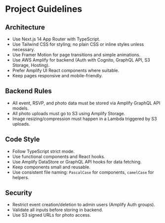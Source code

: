 # Project Guidelines

## Architecture
- Use Next.js 14 App Router with TypeScript.
- Use Tailwind CSS for styling; no plain CSS or inline styles unless necessary.
- Use Framer Motion for page transitions and simple animations.
- Use AWS Amplify for backend (Auth with Cognito, GraphQL API, S3 Storage, Hosting).
- Prefer Amplify UI React components where suitable.
- Keep pages responsive and mobile-friendly.

## Backend Rules
- All event, RSVP, and photo data must be stored via Amplify GraphQL API models.
- All photo uploads must go to S3 using Amplify Storage.
- Image resizing/compression must happen in a Lambda triggered by S3 uploads.

## Code Style
- Follow TypeScript strict mode.
- Use functional components and React hooks.
- Use Amplify DataStore or GraphQL API hooks for data fetching.
- Keep components small and reusable.
- Use consistent file naming: `PascalCase` for components, `camelCase` for helpers.

## Security
- Restrict event creation/deletion to admin users (Amplify Auth groups).
- Validate all inputs before storing in backend.
- Use S3 signed URLs for photo access.
